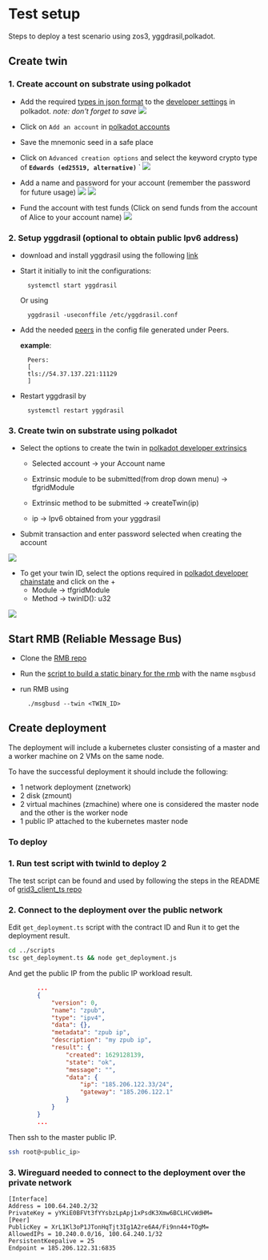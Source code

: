 
# Test setup

Steps to deploy a test scenario using zos3, yggdrasil,polkadot.

## Create twin

### 1. Create account on substrate using polkadot

- Add the required [types in json format](https://github.com/threefoldtech/tfgrid-api-client/blob/master/types.json) to the [developer settings](https://polkadot.js.org/apps/?rpc=wss%3A%2F%2Fexplorer.devnet.grid.tf%2Fws#/settings/developer) in polkadot. *note: don't forget to save*
![](./assets/substrate_types.png)

- Click on `Add an account` in [polkadot accounts](https://polkadot.js.org/apps/?rpc=wss%3A%2F%2Fexplorer.devnet.grid.tf%2Fws#/accounts)
- Save the mnemonic seed in a safe place

- Click on `Advanced creation options` and select the keyword crypto type of **`Edwards (ed25519, alternative)`**
`
![](./assets/add_account_1.png)
- Add a name and password for your account (remember the password for future usage)
![](./assets/add_account_2.png)
![](./assets/add_account_3.png)
- Fund the account with test funds (Click on send funds from the account of Alice to your account name)
![](./assets/substrate_send_funds.png)

### 2. Setup yggdrasil (optional to obtain public Ipv6 address)

- download and install yggdrasil using the following [link](https://github.com/yggdrasil-network/yggdrasil-go/releases/tag/v0.4.0)
- Start it initially to init the configurations:

        systemctl start yggdrasil
    Or using

        yggdrasil -useconffile /etc/yggdrasil.conf
- Add the needed [peers](https://publicpeers.neilalexander.dev/) in the config file generated under Peers.

  **example**:

        Peers:
        [
        tls://54.37.137.221:11129
        ]

- Restart yggdrasil by

        systemctl restart yggdrasil


### 3. Create twin on substrate using polkadot

- Select the options to create the twin in [polkadot developer extrinsics](https://polkadot.js.org/apps/?rpc=wss%3A%2F%2Fexplorer.devnet.grid.tf%2Fws#/extrinsics)

  - Selected account -> your Account name

  - Extrinsic module to be submitted(from drop down menu) -> tfgridModule

  - Extrinsic method to be submitted -> createTwin(ip)

  - ip -> Ipv6 obtained from your yggdrasil
- Submit transaction and enter password selected when creating the account

![](./assets/substrate_create_twin.png)

- To get your twin ID, select the options required in [polkadot developer chainstate](https://polkadot.js.org/apps/?rpc=wss%3A%2F%2Fexplorer.devnet.grid.tf%2Fws#/chainstate) and click on the +
  - Module -> tfgridModule
  - Method -> twinID(): u32

![](./assets/substrate_twin_id.png)

## Start RMB (Reliable Message Bus)

- Clone the [RMB repo](https://github.com/threefoldtech/rmb)

- Run the [script to build a static binary for the rmb](https://github.com/threefoldtech/rmb/blob/master/build/alpine-static.sh) with the name `msgbusd`

- run RMB using

        ./msgbusd --twin <TWIN_ID>

## Create deployment

The deployment will include a kubernetes cluster consisting of a master and a worker machine on 2 VMs on the same node.

To have the successful deployment it should include the following:

- 1 network deployment (znetwork)
- 2 disk (zmount)
- 2 virtual machines (zmachine) where one is considered the master node and the other is the worker node
- 1 public IP attached to the kubernetes master node

### To deploy

### 1. Run test script with twinId to deploy 2

The test script can be found and used by following the steps in the README of [grid3_client_ts repo](./README.md)

### 2. Connect to the deployment over the public network

Edit `get_deployment.ts` script with the contract ID and Run it to get the deployment result.

```bash
cd ../scripts
tsc get_deployment.ts && node get_deployment.js 
```

And get the public IP from the public IP workload result.

```json
        ...
        {
            "version": 0,
            "name": "zpub",
            "type": "ipv4",
            "data": {},
            "metadata": "zpub ip",
            "description": "my zpub ip",
            "result": {
                "created": 1629128139,
                "state": "ok",
                "message": "",
                "data": {
                    "ip": "185.206.122.33/24",
                    "gateway": "185.206.122.1"
                }
            }
        }
        ...
```

Then ssh to the master public IP.

```bash
ssh root@<public_ip>
```

### 3. Wireguard needed to connect to the deployment over the private network

    [Interface]
    Address = 100.64.240.2/32
    PrivateKey = yYKiE0BFVt3fYYsbzLpApj1xPsdK3Xmw6BCLHCvWdHM=
    [Peer]
    PublicKey = XrL1Kl3oP1JTonHqTjt3Ig1A2re6A4/Fi9nn44+TOgM=
    AllowedIPs = 10.240.0.0/16, 100.64.240.1/32
    PersistentKeepalive = 25
    Endpoint = 185.206.122.31:6835
